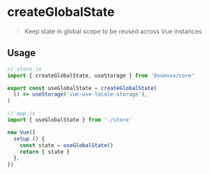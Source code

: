 # createGlobalState

> Keep state in global scope to be reused across Vue instances

## Usage

```js
// store.js
import { createGlobalState, useStorage } from '@vueuse/core'

export const useGlobalState = createGlobalState(
  () => useStorage('vue-use-locale-storage'),
)
```

```js
// app.js
import { useGlobalState } from './store'

new Vue({
  setup () {
    const state = useGlobalState()
    return { state }
  },
})
```
